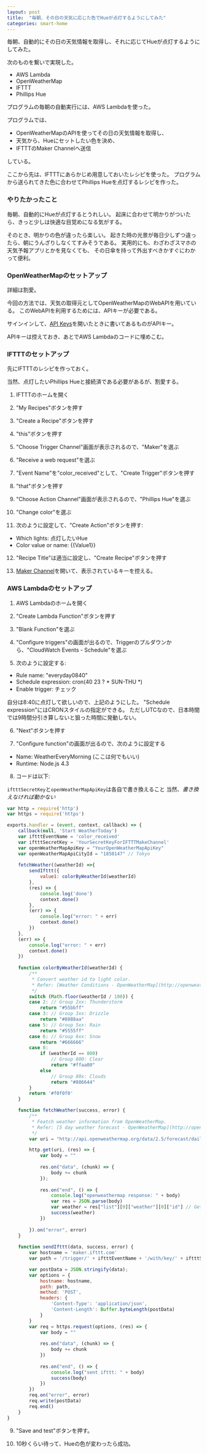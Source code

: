 ```yaml
---
layout: post
title:  "毎朝、その日の天気に応じた色でHueが点灯するようにしてみた"
categories: smart-home
---
```


毎朝、自動的にその日の天気情報を取得し、それに応じてHueが点灯するようにしてみた。

次のものを繋いで実現した。

- AWS Lambda
- OpenWeatherMap
- IFTTT
- Phillips Hue

プログラムの毎朝の自動実行には、AWS Lambdaを使った。

プログラムでは、

- OpenWeatherMapのAPIを使ってその日の天気情報を取得し、
- 天気から、Hueにセットしたい色を決め、
- IFTTTのMaker Channelへ送信

している。

ここから先は、IFTTTにあらかじめ用意しておいたレシピを使った。
プログラムから送られてきた色に合わせてPhillips Hueを点灯するレシピを作った。

### やりたかったこと

毎朝、自動的にHueが点灯するとうれしい。
起床に合わせて明かりがついたら、きっと少しは快適な目覚めになる気がする。

そのとき、明かりの色が違ったら楽しい。
起きた時の光景が毎日少しずつ違ったら、朝にうんざりしなくてすみそうである。
実用的にも、わざわざスマホの天気予報アプリとかを見なくても、
その日傘を持って外出すべきかすぐにわかって便利。

### OpenWeatherMapのセットアップ

詳細は割愛。

今回の方法では、天気の取得元としてOpenWeatherMapのWebAPIを用いている。
このWebAPIを利用するためには、APIキーが必要である。

サインインして、[API Keys](https://home.openweathermap.org/api_keys)を開いたときに書いてあるものがAPIキー。

APIキーは控えておき、あとでAWS Lambdaのコードに埋めこむ。

### IFTTTのセットアップ

先にIFTTTのレシピを作っておく。

当然、点灯したいPhillips Hueと接続済である必要があるが、割愛する。

1. IFTTTのホームを開く

2. "My Recipes"ボタンを押す

3. "Create a Recipe"ボタンを押す

4. "this"ボタンを押す

5. "Choose Trigger Channel"画面が表示されるので、"Maker"を選ぶ

6. "Receive a web request"を選ぶ

7. "Event Name"を"color_received"として、"Create Trigger"ボタンを押す

8. "that"ボタンを押す

9. "Choose Action Channel"画面が表示されるので、"Phillips Hue"を選ぶ

10. "Change color"を選ぶ

11. 次のように設定して、"Create Action"ボタンを押す:
  - Which lights: 点灯したいHue
  - Color value or name: {{Value1}}

12. "Recipe Title"は適当に設定し、"Create Recipe"ボタンを押す

13. [Maker Channel](https://internal-api.ifttt.com/maker)を開いて、表示されているキーを控える。

### AWS Lambdaのセットアップ

1. AWS Lambdaのホームを開く

2. "Create Lambda Function"ボタンを押す

3. "Blank Function"を選ぶ

4. "Configure triggers"の画面が出るので、Triggerのプルダウンから、"CloudWatch Events - Schedule"を選ぶ

5. 次のように設定する:
  - Rule name: "everyday0840"
  - Schedule expression: cron(40 23 ? * SUN-THU *)
  - Enable trigger: チェック

  自分は8:40に点灯して欲しいので、上記のようにした。
  "Schedule expression"にはCRONスタイルの指定ができる。
  ただしUTCなので、日本時間では9時間分引き算しないと狙った時間に発動しない。

6. "Next"ボタンを押す

7. "Configure function"の画面が出るので、次のように設定する
  - Name: WeatherEveryMorning (ここは何でもいい)
  - Runtime: Node.js 4.3

8. コードは以下:

  `iftttSecretKey`と`openWeatherMapApiKey`は各自で書き換えること
  当然、*書き換えなければ動かない*
    
```javascript
var http = require('http')
var https = require('https')

exports.handler = (event, context, callback) => {
    callback(null, 'Start WeatherToday')
    var iftttEventName = 'color_received'
    var iftttSecretKey = 'YourSecretKeyForIFTTTMakeChannel'
    var openWeatherMapApiKey = "YourOpenWeatherMapApiKey"
    var openWeatherMapApiCityId = "1850147" // Tokyo
    
    fetchWeather((weatherId) =>{ 
        sendIfttt({
            value1: colorByWeatherId(weatherId)
        },
        (res) => {
            console.log('done')
            context.done()
        },
        (err) => {
            console.log("error: " + err)
            context.done()
        })
    },
    (err) => {
        console.log("error: " + err)
        context.done()
    })
    
    function colorByWeatherId(weatherId) {
        /**
         * Convert weather id to light color.
         * Refer: [Weather Conditions - OpenWeatherMap](http://openweathermap.org/weather-conditions)
         */
        switch (Math.floor(weatherId / 100)) {
        case 2: // Group 2xx: Thunderstorm
            return "#55bbff"
        case 3: // Group 3xx: Drizzle
            return "#8888aa"
        case 5: // Group 5xx: Rain
            return "#5555ff"
        case 6: // Group 6xx: Snow
            return "#666666"
        case 8:
            if (weatherId == 800)
                // Group 800: Clear
                return "#ffaa00"
            else
                // Group 80x: Clouds
                return "#886644"
        }
        return '#f0f0f0'
    }

    function fetchWeather(success, error) {
        /**
         * Featch weather information from OpenWeatherMap.
         * Refer: [5 day weather forecast - OpenWeatherMap](http://openweathermap.org/forecast5)
         */
        var uri = "http://api.openweathermap.org/data/2.5/forecast/daily?id=" + openWeatherMapApiCityId + "&cnt=1&APPID=" + openWeatherMapApiKey

        http.get(uri, (res) => {
            var body = ""
        
            res.on("data", (chunk) => {
                body += chunk
            });
        
            res.on("end", () => {
                console.log("openweathermap response: " + body)
                var res = JSON.parse(body)
                var weather = res["list"][0]["weather"][0]["id"] // Get weather id
                success(weather)
            })
            
        }).on("error", error)
    }
    
    function sendIfttt(data, success, error) {
        var hostname = 'maker.ifttt.com'
        var path = '/trigger/' + iftttEventName + '/with/key/' + iftttSecretKey

        var postData = JSON.stringify(data);
        var options = {
            hostname: hostname,
            path: path,
            method: 'POST',
            headers: {
                'Content-Type': 'application/json',
                'Content-Length': Buffer.byteLength(postData)
            }
        }
        var req = https.request(options, (res) => {
            var body = ""
        
            res.on("data", (chunk) => {
                body += chunk
            })
        
            res.on("end", () => {
                console.log("sent ifttt: " + body)
                success(body)
            })
        })
        req.on("error", error)
        req.write(postData)
        req.end()
    }
}
```


9. "Save and test"ボタンを押す。

10. 10秒くらい待って、Hueの色が変わったら成功。

